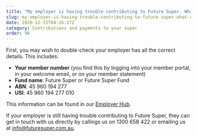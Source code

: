 ```yaml
---
title: "My employer is having trouble contributing to Future Super. What can I do?"
slug: my-employer-is-having-trouble-contributing-to-future-super-what-can-i-do
date: 2020-12-15T04:26:17Z
category: Contributions and payments to your super
order: 96
---
```


First, you may wish to double-check your employer has all the correct details. This includes:

*   **Your** **member number** (you find this by logging into your member portal, in your welcome email, or on your member statement)
*   **Fund name**: Future Super or Future Super Fund
*   **ABN**: 45 960 194 277
*   **USI**: 45 960 194 277 010

This information can be found in our [Employer Hub](https://www.futuresuper.com.au/employers). 

If your employer is still having trouble contributing to Future Super, they can get in touch with us directly by callings us on 1300 658 422 or emailing us at [info@futuresuper.com.au](mailto:info@futuresuper.com.au).
